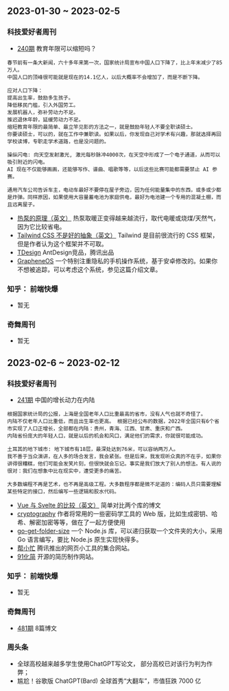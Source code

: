 ## 2023-01-30 ~ 2023-02-5

### 科技爱好者周刊
* [240期](https://github.com/ruanyf/weekly/blob/master/docs/issue-240.md) 教育年限可以缩短吗？
```
春节前有一条大新闻，六十多年来第一次，国家统计局宣布中国人口下降了，比上年末减少了85万人。
中国人口的顶峰很可能就是现在的14.1亿人，以后大概率不会增加了，而是不断下降。

应对人口下降：
提高出生率，鼓励多生孩子。
降低移民门槛，引入外国劳工。
发展机器人，弥补劳动力不足。
推迟退休年龄，延缓劳动力不足。
缩短教育年限的最简单、最立竿见影的方法之一，就是鼓励年轻人不要全职读硕士。
你要读硕士，可以的，就在工作中兼职读。如果以后，你发现自己对学术有兴趣，那就选择再回学校读博，专职走学术道路，也是没问题的。

操纵闪电: 向天空发射激光, 激光每秒脉冲4000次，在天空中形成了一个电子通道，从而可以吸引附近的闪电。
AI 现在不仅能够画画，还能够写作、谱曲、唱歌等等，以后这些比赛可能都需要禁止 AI 参赛。

通用汽车公司告诉车主，电动车最好不要停在屋子旁边，因为任何能量集中的东西，或多或少都是炸弹。同样原因，如果使用大容量蓄电池为家庭供电，最好为电池建一个专用的混凝土棚，而且远离屋子。
```
* [热泵的原理（英文）](https://knowablemagazine.org/article/technology/2023/heat-pumps-becoming-technology-future) 热泵取暖正变得越来越流行，取代电暖或烧煤/天然气，因为它比较省电。
* [Tailwind CSS 不是好的抽象（英文）]() Tailwind 是目前很流行的 CSS 框架，但是作者认为这个框架并不可取。
* [TDesign](https://github.com/Tencent/tdesign) AntDesign竞品，腾讯出品
* [GrapheneOS](https://grapheneos.org/) 一个特别注重隐私的手机操作系统，基于安卓修改的。如果你不想被追踪，可以考虑这个系统，参见这篇介绍文章。

### 知乎： 前端快爆
* 暂无

### 奇舞周刊
* 暂无

## 2023-02-6 ~ 2023-02-12
### 科技爱好者周刊
* [241期](https://github.com/ruanyf/weekly/blob/master/docs/issue-241.md) 中国的增长动力在内陆
```
根据国家统计局的公报，上海是全国老年人口比重最高的省市，没有人气也就不奇怪了。
内陆不仅老年人口比重低，而且出生率也更高。 根据已经公布的数据，2022年全国只有6个省市实现了人口正增长，全部都在内陆：贵州，青海、江西、甘肃、重庆和广西。
内陆省份庞大的年轻人口，就是以后的机会和风口，满足他们的需求，你就很可能成功。

土耳其的地下城市: 地下城市有18层，最深处达到76米，可以容纳两万人。
我不善于当众演讲，在人多的场合发言，我会紧张。但是后来，我发现听众真的不在乎，如果你讲得很糟糕，他们可能会发笑片刻，但很快就会忘记。事实是我们放大了别人的想法。有人说的很对：我们在想象中比在现实中，遭受更多的痛苦。

大多数编程不再是艺术，也不再是高级工程。大多数程序都是微不足道的：编码人员只需要理解某些特定的接口，然后编写一些逻辑和胶水代码。
```
* [Vue 与 Svelte 的比较（英文）](https://escape.tech/blog/from-vue2-to-svelte/) 简单对比两个库的博文
* [cryptography](https://crypto-online.cn/playground/hash/) 作者将常用的一些密码学工具的 Web 版，比如生成密钥、哈希、解密加密等等，做在了一起方便使用
* [go-get-folder-size](https://github.com/markthree/go-get-folder-size) 一个 Node.js 库，可以递归获取一个文件夹的大小，采用 Go 语言编写，要比 Node.js 原生实现快得多。
* [帮小忙](https://tool.browser.qq.com/) 腾讯推出的网页小工具的集合网站。
* [91化简](https://91huajian.cn/) 开源的简历制作网站。

### 知乎： 前端快爆
* 暂无

### 奇舞周刊
* [481期](https://weekly.75.team/issue481.html) 8篇博文

### 周头条
* 全球高校越来越多学生使用ChatGPT写论文， 部分高校已对该行为判为作弊；
* 尴尬！谷歌版 ChatGPT(Bard) 全球首秀“大翻车”，市值狂跌 7000 亿